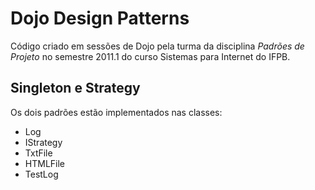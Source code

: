 # Dojo Design Patterns

Código criado em sessões de Dojo pela turma da disciplina *Padrões de Projeto* no semestre 2011.1 do curso Sistemas para Internet do IFPB.

## Singleton e Strategy
Os dois padrões estão implementados nas classes:

* Log
* IStrategy
* TxtFile
* HTMLFile
* TestLog

